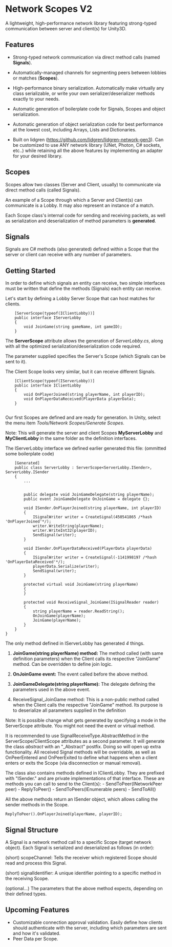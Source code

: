 
Network Scopes V2
=================
A lightweight, high-performance network library featuring strong-typed communication between server and client(s) for Unity3D.


Features
--------
- Strong-typed network communication via direct method calls (named **Signals**).

- Automatically-managed channels for segmenting peers between lobbies or matches (**Scopes**).

- High-performance binary serialization. Automatically make virtually any class serializable, or write your own serializer/deserializer methods exactly to your needs.

- Automatic generation of boilerplate code for Signals, Scopes and object serialization.

- Automatic generation of object serialization code for best performance at the lowest cost, including Arrays, Lists and Dictionaries.

- Built on lidgren (https://github.com/lidgren/lidgren-network-gen3). Can be customized to use ANY network library (UNet, Photon, C# sockets, etc..) while retaining all the above features by implementing an adapter for your desired library.

Scopes
------
Scopes allow two classes (Server and Client, usually) to communicate via direct method calls (called Signals).

An example of a Scope through which a Server and Client(s) can communicate is a Lobby. It may also represent an instance of a match.

Each Scope class's internal code for sending and receiving packets, as well as serialization and deserialization of method parameters is **generated**.

Signals
-------
Signals are C# methods (also generated) defined within a Scope that the server or client can receive with any number of parameters.



Getting Started
---------------

In order to define which signals an entity can receive, two simple interfaces must be written that define the methods (Signals) each entity can receive.

Let's start by defining a Lobby Server Scope that can host matches for clients.

```
	[ServerScope(typeof(IClientLobby))]
   	public interface IServerLobby
   	{
   		void JoinGame(string gameName, int gameID);
   	}
```
The **ServerScope** attribute allows the generation of *ServerLobby.cs*, along with all the optimized serialization/deserialization code required.

The parameter supplied specifies the Server's Scope (which Signals can be sent to it).

The Client Scope looks very similar, but it can receive different Signals.
```
	[ClientScope(typeof(IServerLobby))]
	public interface IClientLobby
	{
		void OnPlayerJoined(string playerName, int playerID);
		void OnPlayerDataReceived(PlayerData playerData);
	}


```

Our first Scopes are defined and are ready for generation. In Unity, select the menu item *Tools/Network Scopes/Generate Scopes*.

Note: This will generate the server and client Scopes **MyServerLobby** and **MyClientLobby** in the same folder as the definition interfaces.


The IServerLobby interface we defined earlier generated this file: (ommitted some boilerplate code)
```
	[Generated]
	public class ServerLobby : ServerScope<ServerLobby.ISender>, ServerLobby.ISender
	{
        ...


		public delegate void JoinGameDelegate(string playerName);
		public event JoinGameDelegate OnJoinGame = delegate {};

		void ISender.OnPlayerJoined(string playerName, int playerID)
		{
			ISignalWriter writer = CreateSignal(450541865 /*hash 'OnPlayerJoined'*/);
			writer.WriteString(playerName);
			writer.WriteInt32(playerID);
			SendSignal(writer);
		}

		void ISender.OnPlayerDataReceived(PlayerData playerData)
		{
			ISignalWriter writer = CreateSignal(-1141998197 /*hash 'OnPlayerDataReceived'*/);
			playerData.Serialize(writer);
			SendSignal(writer);
		}

		protected virtual void JoinGame(string playerName)
		{
		}

		protected void ReceiveSignal_JoinGame(ISignalReader reader)
		{
			string playerName = reader.ReadString();
			OnJoinGame(playerName);
			JoinGame(playerName);
		}
	}
}

```

The only method defined in IServerLobby has generated *4* things.
  1. **JoinGame(string playerName) method:** The method called (with same definition parameters) when the Client calls its respective "JoinGame" method. Can be overridden to define join logic.

  2. **OnJoinGame event:** The event called before the above method.

  3. **JoinGameDelegate(string playerName):** The delegate defining the parameters used in the above event.

  4. ReceiveSignal_JoinGame method: This is a non-public method called when the Client calls the respective "JoinGame" method.
        Its purpose is to deserialize all parameters supplied in the definition

Note: It is possible change what gets generated by specifying a mode in the ServerScope attribute. You might not need the event or virtual method.

It is recommended to use SignalReceiveType.AbstractMethod in the ServerScope/ClientScope attributes as a second parameter. It will generate the class *abstract* with an "_Abstract" postfix. 
Doing so will open up extra functionality. All received Signal methods will be overridable, as well as OnPeerEntered and OnPeerExited to define what happens when a client enters or exits the Scope (via disconnection or manual removal).


The class also contains methods defined in IClientLobby. They are prefixed with "ISender." and are private implementations of that interface. These are methods you can call to send to the Client(s):
    - SendToPeer(INetworkPeer peer)
    - ReplyToPeer()
    - SendToPeers(IEnumerable<INetworkPeer> peers)
    - SendToAll()

All the above methods return an ISender object, which allows calling the sender methods in the Scope.
 
`
    ReplyToPeer().OnPlayerJoined(playerName, playerID);
`

Signal Structure
-----------------

A Signal is a network method call to a specific Scope (target network object). Each Signal is serialized and deserialized as follows (in order):

(short) scopeChannel: Tells the receiver which registered Scope should read and process this Signal.

(short) signalIdentifier: A unique identifier pointing to a specific method in the receiving Scope.

(optional...) The parameters that the above method expects, depending on their defined types.


Upcoming Features
------------------

- Customizable connection approval validation. Easily define how clients should authenticate with the server, including which parameters are sent and how it's validated.
- Peer Data per Scope.